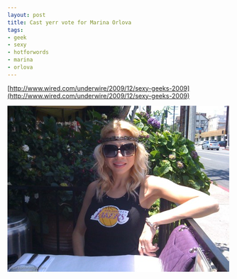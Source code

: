 ```yaml
--- 
layout: post
title: Cast yerr vote for Marina Orlova
tags: 
- geek
- sexy
- hotforwords
- marina
- orlova
---
```

[http://www.wired.com/underwire/2009/12/sexy-geeks-2009](http://www.wired.com/underwire/2009/12/sexy-geeks-2009)

<a title="Hot For Words!" href="http://www.hotforwords.com" target="_blank" class="image">
<img class="aligncenter size-medium wp-image-720" title="IMG_0071" src="/images/2009/12/IMG_0071-500x375.jpg" alt="" width="500" height="375" />
</a>

